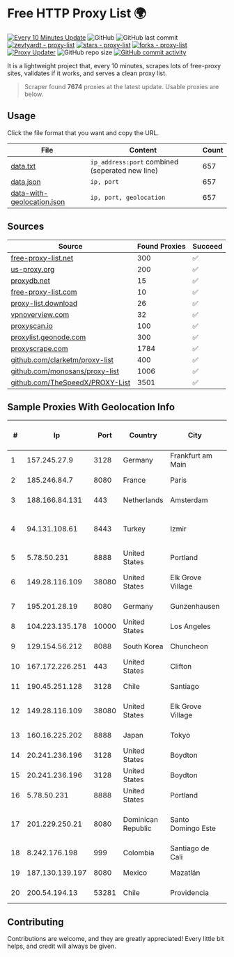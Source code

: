 
# Free HTTP Proxy List 🌍

[![Every 10 Minutes Update](https://github.com/mertguvencli/http-proxy-list/actions/workflows/main.yml/badge.svg?branch=main)](https://github.com/mertguvencli/http-proxy-list/actions/workflows/main.yml)
![GitHub](https://img.shields.io/github/license/mertguvencli/http-proxy-list)
![GitHub last commit](https://img.shields.io/github/last-commit/mertguvencli/http-proxy-list)
[![zevtyardt - proxy-list](https://img.shields.io/static/v1?label=zevtyardt&message=proxy-list&color=blue&logo=github)](https://github.com/zevtyardt/proxy-list "Go to GitHub repo")
[![stars - proxy-list](https://img.shields.io/github/stars/zevtyardt/proxy-list?style=social)](https://github.com/zevtyardt/proxy-list)
[![forks - proxy-list](https://img.shields.io/github/forks/zevtyardt/proxy-list?style=social)](https://github.com/zevtyardt/proxy-list)
[![Proxy Updater](https://github.com/zevtyardt/proxy-list/workflows/Proxy%20Updater/badge.svg)](https://github.com/zevtyardt/proxy-list/actions?query=workflow:"Proxy+Updater")
![GitHub repo size](https://img.shields.io/github/repo-size/zevtyardt/proxy-list)
[![GitHub commit activity](https://img.shields.io/github/commit-activity/m/zevtyardt/proxy-list?logo=commits)](https://github.com/zevtyardt/proxy-list/commits/main)

It is a lightweight project that, every 10 minutes, scrapes lots of free-proxy sites, validates if it works, and serves a clean proxy list.

> Scraper found **7674** proxies at the latest update. Usable proxies are below.

## Usage

Click the file format that you want and copy the URL.

|File|Content|Count|
|----|-------|-----|
|[data.txt](https://raw.githubusercontent.com/mertguvencli/http-proxy-list/main/proxy-list/data.txt)|`ip_address:port` combined (seperated new line)|657|
|[data.json](https://raw.githubusercontent.com/mertguvencli/http-proxy-list/main/proxy-list/data.json)|`ip, port`|657|
|[data-with-geolocation.json](https://raw.githubusercontent.com/mertguvencli/http-proxy-list/main/proxy-list/data-with-geolocation.json)|`ip, port, geolocation`|657|

## Sources

|Source|Found Proxies|Succeed|
|------|-------------|-------|
|[free-proxy-list.net](https://free-proxy-list.net)|300|✅|
|[us-proxy.org](https://www.us-proxy.org)|200|✅|
|[proxydb.net](http://proxydb.net)|15|✅|
|[free-proxy-list.com](https://free-proxy-list.com/?page=&port=&type%5B%5D=http&type%5B%5D=https&up_time=0&search=Search)|10|✅|
|[proxy-list.download](https://www.proxy-list.download/HTTP)|26|✅|
|[vpnoverview.com](https://vpnoverview.com/privacy/anonymous-browsing/free-proxy-servers)|32|✅|
|[proxyscan.io](https://www.proxyscan.io)|100|✅|
|[proxylist.geonode.com](https://proxylist.geonode.com/api/proxy-list?limit=300&page=1&sort_by=lastChecked&sort_type=desc&protocols=http,https)|300|✅|
|[proxyscrape.com](https://api.proxyscrape.com/v2/?request=displayproxies&protocol=http&timeout=10000&country=all&ssl=all&anonymity=all)|1784|✅|
|[github.com/clarketm/proxy-list](https://raw.githubusercontent.com/clarketm/proxy-list/master/proxy-list-raw.txt)|400|✅|
|[github.com/monosans/proxy-list](https://raw.githubusercontent.com/monosans/proxy-list/main/proxies/http.txt)|1006|✅|
|[github.com/TheSpeedX/PROXY-List](https://raw.githubusercontent.com/TheSpeedX/PROXY-List/master/http.txt)|3501|✅|


## Sample Proxies With Geolocation Info

|#|Ip|Port|Country|City|Internet Service Provider|
|-|--|----|-------|----|-------------------------|
|1|157.245.27.9|3128|Germany|Frankfurt am Main|DigitalOcean, LLC|
|2|185.246.84.7|8080|France|Paris|Ikoula Net SAS|
|3|188.166.84.131|443|Netherlands|Amsterdam|DigitalOcean, LLC|
|4|94.131.108.61|8443|Turkey|Izmir|Stark Industries Solutions LTD|
|5|5.78.50.231|8888|United States|Portland|Hetzner Online GmbH|
|6|149.28.116.109|38080|United States|Elk Grove Village|The Constant Company|
|7|195.201.28.19|8080|Germany|Gunzenhausen|Hetzner Online GmbH|
|8|104.223.135.178|10000|United States|Los Angeles|LayerHost|
|9|129.154.56.212|8088|South Korea|Chuncheon|Oracle Corporation|
|10|167.172.226.251|443|United States|Clifton|DigitalOcean, LLC|
|11|190.45.251.128|3128|Chile|Santiago|VTR BANDA ANCHA S.A.|
|12|149.28.116.109|38080|United States|Elk Grove Village|The Constant Company|
|13|160.16.225.202|8888|Japan|Tokyo|SAKURA Internet Inc.|
|14|20.241.236.196|3128|United States|Boydton|Microsoft Corporation|
|15|20.241.236.196|3128|United States|Boydton|Microsoft Corporation|
|16|5.78.50.231|8888|United States|Portland|Hetzner Online GmbH|
|17|201.229.250.21|8080|Dominican Republic|Santo Domingo Este|Compañía Dominicana de Teléfonos S. A.|
|18|8.242.176.198|999|Colombia|Santiago de Cali|CTL Colombia|
|19|187.130.139.197|8080|Mexico|Mazatlán|Uninet S.A. de C.V.|
|20|200.54.194.13|53281|Chile|Providencia|Telefonica Empresas|



## Contributing

Contributions are welcome, and they are greatly appreciated! Every
little bit helps, and credit will always be given.

